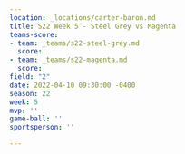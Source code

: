 ```yaml
---
location: _locations/carter-baron.md
title: S22 Week 5 - Steel Grey vs Magenta
teams-score:
- team: _teams/s22-steel-grey.md
  score: 
- team: _teams/s22-magenta.md
  score: 
field: "2"
date: 2022-04-10 09:30:00 -0400
season: 22
week: 5
mvp: ''
game-ball: ''
sportsperson: ''

---
```

